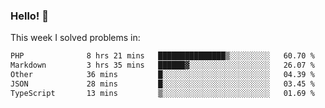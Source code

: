 ### Hello! 👋

This week I solved problems in:

<!--START_SECTION:waka-->

```txt
PHP              8 hrs 21 mins   ███████████████▒░░░░░░░░░   60.70 %
Markdown         3 hrs 35 mins   ██████▓░░░░░░░░░░░░░░░░░░   26.07 %
Other            36 mins         █░░░░░░░░░░░░░░░░░░░░░░░░   04.39 %
JSON             28 mins         █░░░░░░░░░░░░░░░░░░░░░░░░   03.45 %
TypeScript       13 mins         ▒░░░░░░░░░░░░░░░░░░░░░░░░   01.69 %
```

<!--END_SECTION:waka-->

